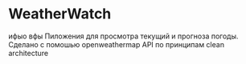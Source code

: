 # WeatherWatch
ифыо
вфы
Пиложения для просмотра текущий и прогноза погоды. Сделано с помошью openweathermap API по принципам clean architecture

